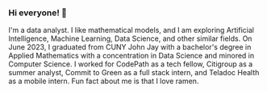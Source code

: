 ### Hi everyone! 👋

<!--
**anniezhe/anniezhe** is a ✨ _special_ ✨ repository because its `README.md` (this file) appears on your GitHub profile.

Here are some ideas to get you started:

- 🔭 I’m currently working on ...
- 🌱 I’m currently learning ...
- 👯 I’m looking to collaborate on ...
- 🤔 I’m looking for help with ...
- 💬 Ask me about ...
- 📫 How to reach me: ...
- 😄 Pronouns: ...
- ⚡ Fun fact: ...
-->
I'm a data analyst. I like mathematical models, and I am exploring Artificial Intelligence, Machine Learning, Data Science, and other similar fields. On June 2023, I graduated from CUNY John Jay with a bachelor's degree in Applied Mathematics with a concentration in Data Science and minored in Computer Science. I worked for CodePath as a tech fellow, Citigroup as a summer analyst, Commit to Green as a full stack intern, and Teladoc Health as a mobile intern. Fun fact about me is that I love ramen. 



